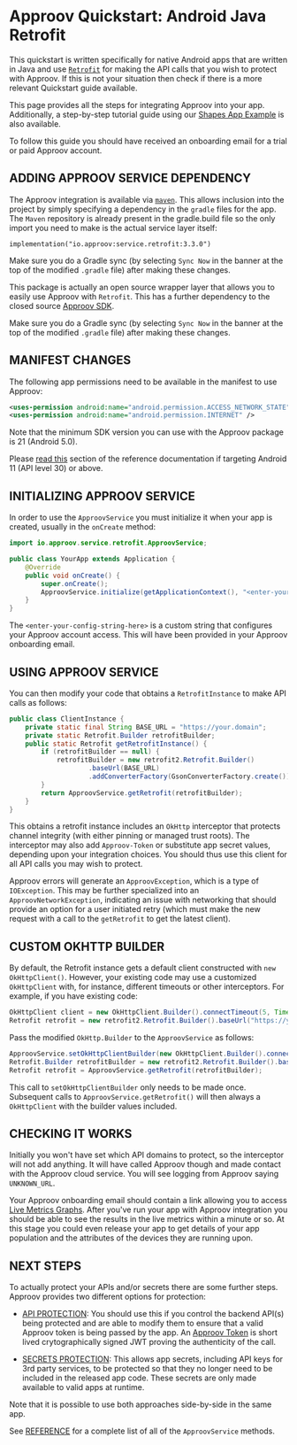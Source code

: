 # Approov Quickstart: Android Java Retrofit

This quickstart is written specifically for native Android apps that are written in Java and use [`Retrofit`](https://square.github.io/retrofit/) for making the API calls that you wish to protect with Approov. If this is not your situation then check if there is a more relevant Quickstart guide available.

This page provides all the steps for integrating Approov into your app. Additionally, a step-by-step tutorial guide using our [Shapes App Example](https://github.com/approov/quickstart-android-java-retrofit/blob/master/SHAPES-EXAMPLE.md) is also available.

To follow this guide you should have received an onboarding email for a trial or paid Approov account.

## ADDING APPROOV SERVICE DEPENDENCY
The Approov integration is available via [`maven`](https://mvnrepository.com/repos/central). This allows inclusion into the project by simply specifying a dependency in the `gradle` files for the app.
The `Maven` repository is already present in the gradle.build file so the only import you need to make is the actual service layer itself:

```
implementation("io.approov:service.retrofit:3.3.0")
```

Make sure you do a Gradle sync (by selecting `Sync Now` in the banner at the top of the modified `.gradle` file) after making these changes.

This package is actually an open source wrapper layer that allows you to easily use Approov with `Retrofit`. This has a further dependency to the closed source [Approov SDK](https://github.com/approov/approov-android-sdk).

Make sure you do a Gradle sync (by selecting `Sync Now` in the banner at the top of the modified `.gradle` file) after making these changes.

## MANIFEST CHANGES
The following app permissions need to be available in the manifest to use Approov:

```xml
<uses-permission android:name="android.permission.ACCESS_NETWORK_STATE" />
<uses-permission android:name="android.permission.INTERNET" />
```

Note that the minimum SDK version you can use with the Approov package is 21 (Android 5.0). 

Please [read this](https://approov.io/docs/latest/approov-usage-documentation/#targeting-android-11-and-above) section of the reference documentation if targeting Android 11 (API level 30) or above.

## INITIALIZING APPROOV SERVICE
In order to use the `ApproovService` you must initialize it when your app is created, usually in the `onCreate` method:

```Java
import io.approov.service.retrofit.ApproovService;

public class YourApp extends Application {
    @Override
    public void onCreate() {
        super.onCreate();
        ApproovService.initialize(getApplicationContext(), "<enter-your-config-string-here>");
    }
}
```

The `<enter-your-config-string-here>` is a custom string that configures your Approov account access. This will have been provided in your Approov onboarding email.

## USING APPROOV SERVICE
You can then modify your code that obtains a `RetrofitInstance` to make API calls as follows:

```Java
public class ClientInstance {
    private static final String BASE_URL = "https://your.domain";
    private static Retrofit.Builder retrofitBuilder;
    public static Retrofit getRetrofitInstance() {
        if (retrofitBuilder == null) {
            retrofitBuilder = new retrofit2.Retrofit.Builder()
                    .baseUrl(BASE_URL)
                    .addConverterFactory(GsonConverterFactory.create());
        }
        return ApproovService.getRetrofit(retrofitBuilder);
    }
}
```

This obtains a retrofit instance includes an `OkHttp` interceptor that protects channel integrity (with either pinning or managed trust roots). The interceptor may also add `Approov-Token` or substitute app secret values, depending upon your integration choices. You should thus use this client for all API calls you may wish to protect.

Approov errors will generate an `ApproovException`, which is a type of `IOException`. This may be further specialized into an `ApproovNetworkException`, indicating an issue with networking that should provide an option for a user initiated retry (which must make the new request with a call to the `getRetrofit` to get the latest client).

## CUSTOM OKHTTP BUILDER
By default, the Retrofit instance gets a default client constructed with `new OkHttpClient()`. However, your existing code may use a customized `OkHttpClient` with, for instance, different timeouts or other interceptors. For example, if you have existing code:

```Java
OkHttpClient client = new OkHttpClient.Builder().connectTimeout(5, TimeUnit.SECONDS).build();
Retrofit retrofit = new retrofit2.Retrofit.Builder().baseUrl("https://your.domain/").client(client).build();
```
Pass the modified `OkHttp.Builder` to the `ApproovService` as follows:

```Java
ApproovService.setOkHttpClientBuilder(new OkHttpClient.Builder().connectTimeout(5, TimeUnit.SECONDS));
Retrofit.Builder retrofitBuilder = new retrofit2.Retrofit.Builder().baseUrl("https://your.domain/");
Retrofit retrofit = ApproovService.getRetrofit(retrofitBuilder);
```

This call to `setOkHttpClientBuilder` only needs to be made once. Subsequent calls to `ApproovService.getRetrofit()` will then always a `OkHttpClient` with the builder values included.

## CHECKING IT WORKS
Initially you won't have set which API domains to protect, so the interceptor will not add anything. It will have called Approov though and made contact with the Approov cloud service. You will see logging from Approov saying `UNKNOWN_URL`.

Your Approov onboarding email should contain a link allowing you to access [Live Metrics Graphs](https://approov.io/docs/latest/approov-usage-documentation/#metrics-graphs). After you've run your app with Approov integration you should be able to see the results in the live metrics within a minute or so. At this stage you could even release your app to get details of your app population and the attributes of the devices they are running upon.

## NEXT STEPS
To actually protect your APIs and/or secrets there are some further steps. Approov provides two different options for protection:

* [API PROTECTION](https://github.com/approov/quickstart-android-java-retrofit/blob/master/API-PROTECTION.md): You should use this if you control the backend API(s) being protected and are able to modify them to ensure that a valid Approov token is being passed by the app. An [Approov Token](https://approov.io/docs/latest/approov-usage-documentation/#approov-tokens) is short lived crytographically signed JWT proving the authenticity of the call.

* [SECRETS PROTECTION](https://github.com/approov/quickstart-android-java-retrofit/blob/master/SECRETS-PROTECTION.md): This allows app secrets, including API keys for 3rd party services, to be protected so that they no longer need to be included in the released app code. These secrets are only made available to valid apps at runtime.

Note that it is possible to use both approaches side-by-side in the same app.

See [REFERENCE](https://github.com/approov/quickstart-android-java-retrofit/blob/master/REFERENCE.md) for a complete list of all of the `ApproovService` methods.
